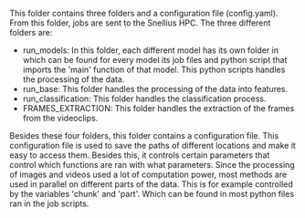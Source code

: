 This folder contains three folders and a configuration file (config.yaml). From this folder, jobs are sent to the Snellius HPC.
The three different folders are:
  - run_models: In this folder, each different model has its own folder in which can be found for every model its job files and python script that imports the 'main' function of that model. This python scripts handles the processing of the data.
  - run_base: This folder handles the processing of the data into features.
  - run_classification: This folder handles the classification process.
  - FRAMES_EXTRACTION: This folder handles the extraction of the frames from the videoclips. 

Besides these four folders, this folder contains a configuration file. This configuration file is used to save the paths of different locations and make it easy to access them. Besides this, it controls certain parameters that control which functions are ran with what parameters. Since the processing of images and videos used a lot of computation power, most methods are used in parallel on different parts of the data. This is for example controlled by the variables 'chunk' and 'part'. Which can be found in most python files ran in the job scripts. 

